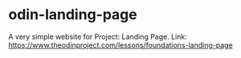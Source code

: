# odin-landing-page
A very simple website for Project: Landing Page.
Link: https://www.theodinproject.com/lessons/foundations-landing-page